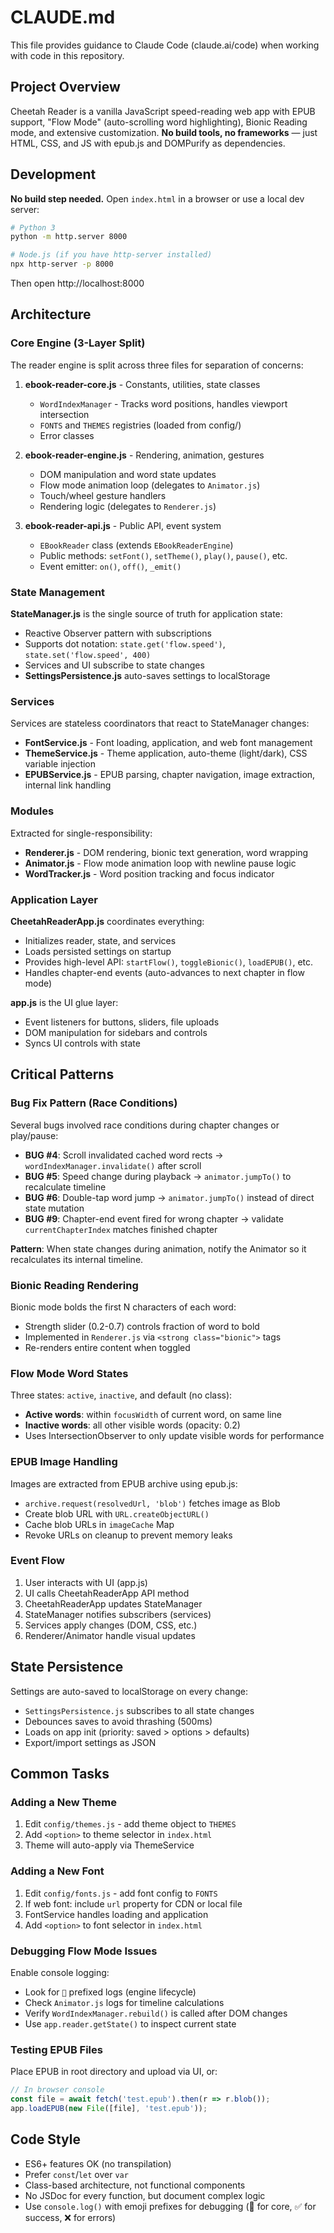 # CLAUDE.md

This file provides guidance to Claude Code (claude.ai/code) when working with code in this repository.

## Project Overview

Cheetah Reader is a vanilla JavaScript speed-reading web app with EPUB support, "Flow Mode" (auto-scrolling word highlighting), Bionic Reading mode, and extensive customization. **No build tools, no frameworks** — just HTML, CSS, and JS with epub.js and DOMPurify as dependencies.

## Development

**No build step needed.** Open `index.html` in a browser or use a local dev server:

```bash
# Python 3
python -m http.server 8000

# Node.js (if you have http-server installed)
npx http-server -p 8000
```

Then open http://localhost:8000

## Architecture

### Core Engine (3-Layer Split)

The reader engine is split across three files for separation of concerns:

1. **ebook-reader-core.js** - Constants, utilities, state classes
   - `WordIndexManager` - Tracks word positions, handles viewport intersection
   - `FONTS` and `THEMES` registries (loaded from config/)
   - Error classes

2. **ebook-reader-engine.js** - Rendering, animation, gestures
   - DOM manipulation and word state updates
   - Flow mode animation loop (delegates to `Animator.js`)
   - Touch/wheel gesture handlers
   - Rendering logic (delegates to `Renderer.js`)

3. **ebook-reader-api.js** - Public API, event system
   - `EBookReader` class (extends `EBookReaderEngine`)
   - Public methods: `setFont()`, `setTheme()`, `play()`, `pause()`, etc.
   - Event emitter: `on()`, `off()`, `_emit()`

### State Management

**StateManager.js** is the single source of truth for application state:
- Reactive Observer pattern with subscriptions
- Supports dot notation: `state.get('flow.speed')`, `state.set('flow.speed', 400)`
- Services and UI subscribe to state changes
- **SettingsPersistence.js** auto-saves settings to localStorage

### Services

Services are stateless coordinators that react to StateManager changes:

- **FontService.js** - Font loading, application, and web font management
- **ThemeService.js** - Theme application, auto-theme (light/dark), CSS variable injection
- **EPUBService.js** - EPUB parsing, chapter navigation, image extraction, internal link handling

### Modules

Extracted for single-responsibility:

- **Renderer.js** - DOM rendering, bionic text generation, word wrapping
- **Animator.js** - Flow mode animation loop with newline pause logic
- **WordTracker.js** - Word position tracking and focus indicator

### Application Layer

**CheetahReaderApp.js** coordinates everything:
- Initializes reader, state, and services
- Loads persisted settings on startup
- Provides high-level API: `startFlow()`, `toggleBionic()`, `loadEPUB()`, etc.
- Handles chapter-end events (auto-advances to next chapter in flow mode)

**app.js** is the UI glue layer:
- Event listeners for buttons, sliders, file uploads
- DOM manipulation for sidebars and controls
- Syncs UI controls with state

## Critical Patterns

### Bug Fix Pattern (Race Conditions)

Several bugs involved race conditions during chapter changes or play/pause:

- **BUG #4**: Scroll invalidated cached word rects → `wordIndexManager.invalidate()` after scroll
- **BUG #5**: Speed change during playback → `animator.jumpTo()` to recalculate timeline
- **BUG #6**: Double-tap word jump → `animator.jumpTo()` instead of direct state mutation
- **BUG #9**: Chapter-end event fired for wrong chapter → validate `currentChapterIndex` matches finished chapter

**Pattern**: When state changes during animation, notify the Animator so it recalculates its internal timeline.

### Bionic Reading Rendering

Bionic mode bolds the first N characters of each word:
- Strength slider (0.2-0.7) controls fraction of word to bold
- Implemented in `Renderer.js` via `<strong class="bionic">` tags
- Re-renders entire content when toggled

### Flow Mode Word States

Three states: `active`, `inactive`, and default (no class):
- **Active words**: within `focusWidth` of current word, on same line
- **Inactive words**: all other visible words (opacity: 0.2)
- Uses IntersectionObserver to only update visible words for performance

### EPUB Image Handling

Images are extracted from EPUB archive using epub.js:
- `archive.request(resolvedUrl, 'blob')` fetches image as Blob
- Create blob URL with `URL.createObjectURL()`
- Cache blob URLs in `imageCache` Map
- Revoke URLs on cleanup to prevent memory leaks

### Event Flow

1. User interacts with UI (app.js)
2. UI calls CheetahReaderApp API method
3. CheetahReaderApp updates StateManager
4. StateManager notifies subscribers (services)
5. Services apply changes (DOM, CSS, etc.)
6. Renderer/Animator handle visual updates

## State Persistence

Settings are auto-saved to localStorage on every change:
- `SettingsPersistence.js` subscribes to all state changes
- Debounces saves to avoid thrashing (500ms)
- Loads on app init (priority: saved > options > defaults)
- Export/import settings as JSON

## Common Tasks

### Adding a New Theme

1. Edit `config/themes.js` - add theme object to `THEMES`
2. Add `<option>` to theme selector in `index.html`
3. Theme will auto-apply via ThemeService

### Adding a New Font

1. Edit `config/fonts.js` - add font config to `FONTS`
2. If web font: include `url` property for CDN or local file
3. FontService handles loading and application
4. Add `<option>` to font selector in `index.html`

### Debugging Flow Mode Issues

Enable console logging:
- Look for `🐆` prefixed logs (engine lifecycle)
- Check `Animator.js` logs for timeline calculations
- Verify `WordIndexManager.rebuild()` is called after DOM changes
- Use `app.reader.getState()` to inspect current state

### Testing EPUB Files

Place EPUB in root directory and upload via UI, or:
```javascript
// In browser console
const file = await fetch('test.epub').then(r => r.blob());
app.loadEPUB(new File([file], 'test.epub'));
```

## Code Style

- ES6+ features OK (no transpilation)
- Prefer `const`/`let` over `var`
- Class-based architecture, not functional components
- No JSDoc for every function, but document complex logic
- Use `console.log()` with emoji prefixes for debugging (🐆 for core, ✅ for success, ❌ for errors)
